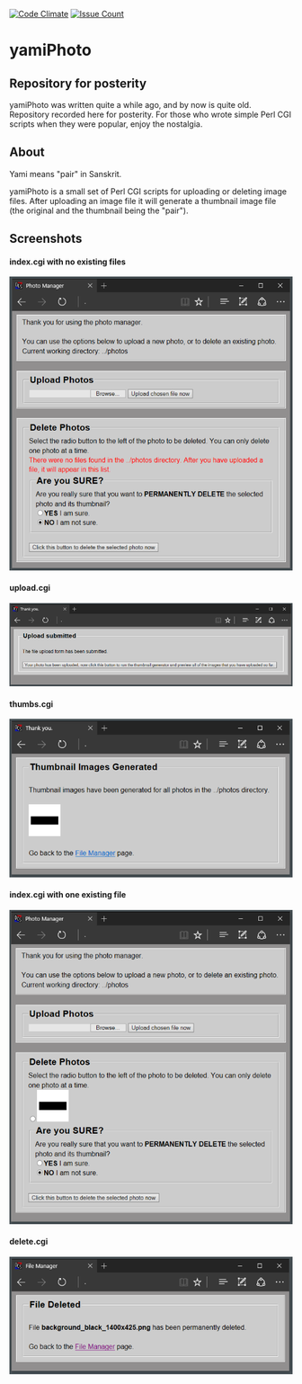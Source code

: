 [![Code Climate](https://codeclimate.com/github/nothingworksright/yamiPhoto/badges/gpa.svg)](https://codeclimate.com/github/nothingworksright/yamiPhoto) [![Issue Count](https://codeclimate.com/github/nothingworksright/yamiPhoto/badges/issue_count.svg)](https://codeclimate.com/github/nothingworksright/yamiPhoto)

# yamiPhoto

## Repository for posterity

yamiPhoto was written quite a while ago, and by now is quite old. Repository recorded here for posterity. For those who wrote simple Perl CGI scripts when they were popular, enjoy the nostalgia.

## About

Yami means "pair" in Sanskrit.

yamiPhoto is a small set of Perl CGI scripts for uploading or deleting image files. After uploading an image file it will generate a thumbnail image file (the original and the thumbnail being the "pair").

## Screenshots

#### index.cgi with no existing files

![Screenshot 1](/screenshots/screenshot_1.png?raw=true "Screenshot 1")

#### upload.cgi

![Screenshot 2](/screenshots/screenshot_2.png?raw=true "Screenshot 2")

#### thumbs.cgi

![Screenshot 3](/screenshots/screenshot_3.png?raw=true "Screenshot 3")

#### index.cgi with one existing file

![Screenshot 4](/screenshots/screenshot_4.png?raw=true "Screenshot 4")

#### delete.cgi

![Screenshot 5](/screenshots/screenshot_5.png?raw=true "Screenshot 5")

